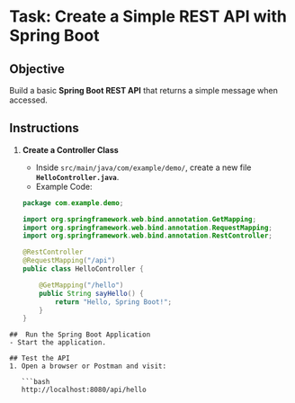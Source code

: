 #  Task: Create a Simple REST API with Spring Boot  

##  Objective  
Build a basic **Spring Boot REST API** that returns a simple message when accessed.  

##  Instructions  

1. **Create a Controller Class**  
   - Inside `src/main/java/com/example/demo/`, create a new file **`HelloController.java`**.  
   - Example Code:  

   ```java
   package com.example.demo;

   import org.springframework.web.bind.annotation.GetMapping;
   import org.springframework.web.bind.annotation.RequestMapping;
   import org.springframework.web.bind.annotation.RestController;
   
   @RestController
   @RequestMapping("/api")
   public class HelloController {

       @GetMapping("/hello")
       public String sayHello() {
           return "Hello, Spring Boot!";
       }
   }
```
##  Run the Spring Boot Application  
- Start the application.  

## Test the API  
1. Open a browser or Postman and visit:  

   ```bash
   http://localhost:8080/api/hello
